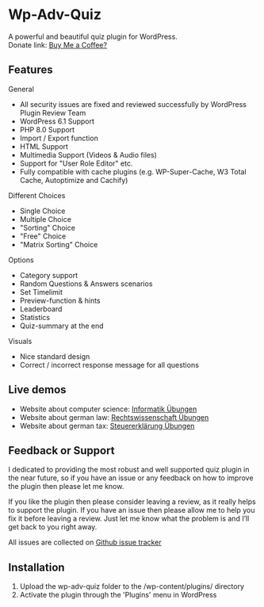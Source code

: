 # Wp-Adv-Quiz

A powerful and beautiful quiz plugin for WordPress.  
Donate link: <a href="https://www.paypal.com/donate?hosted_button_id=7EL8K7ELFWHSY">Buy Me a Coffee?</a>

## Features
General
* All security issues are fixed and reviewed successfully by WordPress Plugin Review Team
* WordPress 6.1 Support
* PHP 8.0 Support
* Import / Export function
* HTML Support
* Multimedia Support (Videos & Audio files)
* Support for "User Role Editor" etc.
* Fully compatible with cache plugins (e.g. WP-Super-Cache, W3 Total Cache, Autoptimize and Cachify)

Different Choices
* Single Choice
* Multiple Choice
* "Sorting" Choice
* "Free" Choice
* "Matrix Sorting" Choice

Options
* Category support
* Random Questions & Answers scenarios
* Set Timelimit
* Preview-function & hints
* Leaderboard
* Statistics
* Quiz-summary at the end

Visuals
* Nice standard design
* Correct / incorrect response message for all questions

## Live demos
* Website about computer science: <a href="https://www.informatik-verstehen.de/uebungen/informatik-uebungsaufgaben-loesungen/">Informatik Übungen</a>
* Website about german law: <a href="https://www.rechtswissenschaft-verstehen.de/uebungen/rechtswissenschaft-uebungsaufgaben-loesungen/rechtsgeschichte-uebungen/">Rechtswissenschaft Übungen</a>
* Website about german tax: <a target="_blank" href="https://www.steuererklaerung-verstehen.de/uebungen/steuererklaerung-uebungsaufgaben-loesungen/">Steuererklärung Übungen</a>

## Feedback or Support 
I dedicated to providing the most robust and well supported quiz plugin in the near future, so if you have an issue or any feedback on how to improve the plugin then please let me know.

If you like the plugin then please consider leaving a review, as it really helps to support the plugin. If you have an issue then please allow me to help you fix it before leaving a review. Just let me know what the problem is and I’ll get back to you right away.

All issues are collected on <a href="https://github.com/markusbegerow/Wp-Adv-Quiz/issues">Github issue tracker</a>

## Installation

1. Upload the wp-adv-quiz folder to the /wp-content/plugins/ directory
2. Activate the plugin through the 'Plugins' menu in WordPress
